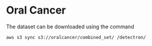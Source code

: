 # Oral Cancer

The dataset can be downloaded using the command

``` shell
aws s3 sync s3://oralcancer/combined_set/ /detectron/
```
